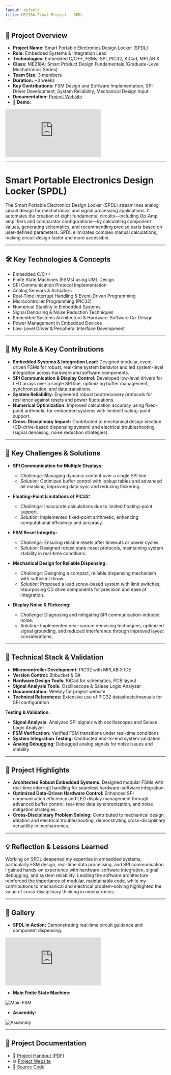 ```yaml
---
layout: default
title: ME218A Final Project - SPDL
---
```


## 🚀 **Project Overview**  
- **Project Name:** Smart Portable Electronics Design Locker (SPDL)  
- **Role:** Embedded Systems & Integration Lead  
- **Technologies:** Embedded C/C++, FSMs, SPI, PIC32, KiCad, MPLAB X  
- **Class:** ME218A: Smart Product Design Fundamentals (Graduate-Level Mechatronics Series)  
- **Team Size:** 3 members  
- **Duration:** ~3 weeks  
- **Key Contributions:** FSM Design and Software Implementation, SPI Driver Development, System Reliability, Mechanical Design Input  
- **Documentation:** <a href="https://me218a-smartportableelectronicsdesignlab.weebly.com/" target="_blank" rel="noopener noreferrer">Project Website</a>  
- **🎥 Demo:**  
<div class="video-container">  
  <iframe src="https://www.youtube.com/embed/8TC3ehUtTb4" frameborder="0" allowfullscreen></iframe>  
</div>  


---

# Smart Portable Electronics Design Locker (SPDL)

The Smart Portable Electronics Design Locker (SPDL) streamlines analog circuit design for mechatronics and signal processing applications. It automates the creation of eight fundamental circuits—including Op-Amp amplifiers and comparator configurations—by calculating component values, generating schematics, and recommending precise parts based on user-defined parameters. SPDL eliminates complex manual calculations, making circuit design faster and more accessible.

---

## 🛠️ **Key Technologies & Concepts**  
- Embedded C/C++  
- Finite State Machines (FSMs) using UML Design  
- SPI Communication Protocol Implementation  
- Analog Sensors & Actuators  
- Real-Time Interrupt Handling & Event-Driven Programming  
- Microcontroller Programming (PIC32)  
- Numerical Stability in Embedded Systems  
- Signal Denoising & Noise Reduction Techniques  
- Embedded Systems Architecture & Hardware-Software Co-Design  
- Power Management in Embedded Devices
- Low-Level Driver & Peripheral Interface Development

---

## 👤 **My Role & Key Contributions**

- **Embedded Systems & Integration Lead:** Designed modular, event-driven FSMs for robust, real-time system behavior and led system-level integration across hardware and software components.  
- **SPI Communication & Display Control:** Developed low-level drivers for LED arrays over a single SPI line, optimizing buffer management, synchronization, and data transitions.  
- **System Reliability:** Engineered robust boot/recovery protocols for resilience against resets and power fluctuations.
- **Numerical Optimization:** Improved calculation accuracy using fixed-point arithmetic for embedded systems with limited floating-point support.  
- **Cross-Disciplinary Impact:** Contributed to mechanical design ideation (CD-drive-based dispensing system) and electrical troubleshooting (signal denoising, noise reduction strategies).  


---

## 🚩 **Key Challenges & Solutions**

- **SPI Communication for Multiple Displays:**  
  - *Challenge:* Managing dynamic content over a single SPI line.  
  - *Solution:* Optimized buffer control with lookup tables and advanced bit masking, improving data sync and reducing flickering.  

- **Floating-Point Limitations of PIC32:**  
  - *Challenge:* Inaccurate calculations due to limited floating-point support.  
  - *Solution:* Implemented fixed-point arithmetic, enhancing computational efficiency and accuracy.  

- **FSM Reset Integrity:**  
  - *Challenge:* Ensuring reliable resets after timeouts or power cycles.  
  - *Solution:* Designed robust state-reset protocols, maintaining system stability in real-time conditions.  

- **Mechanical Design for Reliable Dispensing:**  
  - *Challenge:* Designing a compact, reliable dispensing mechanism with sufficient throw. 
  - *Solution:* Proposed a lead screw-based system with limit switches, repurposing CD drive components for precision and ease of integration.  

- **Display Noise & Flickering:**  
  - *Challenge:* Diagnosing and mitigating SPI communication-induced noise.  
  - *Solution:* Implemented near-source denoising techniques, optimized signal grounding, and reduced interference through improved layout considerations. 

---

## 🧰 **Technical Stack & Validation**

- **Microcontroller Development:** PIC32 with MPLAB X IDE  
- **Version Control:** Bitbucket & Git  
- **Hardware Design Tools:** KiCad for schematics, PCB layout  
- **Signal Analysis Tools:** Oscilloscope & Saleae Logic Analyzer  
- **Documentation:** Weebly for project website  
- **Technical References:** Extensive use of PIC32 datasheets/manuals for SPI configuration  

**Testing & Validation:**  
- **Signal Analysis:** Analyzed SPI signals with oscilloscopes and Saleae Logic Analyzer  
- **FSM Verification:** Verified FSM transitions under real-time conditions  
- **System Integration Testing:** Conducted end-to-end system validation  
- **Analog Debugging:** Debugged analog signals for noise issues and stability  

---

## 🌟 **Project Highlights**
- **Architected Robust Embedded Systems:** Designed modular FSMs with real-time interrupt handling for seamless hardware-software integration.
- **Optimized Data-Driven Hardware Control:** Enhanced SPI communication efficiency and LED display management through advanced buffer control, real-time data synchronization, and noise mitigation strategies.
- **Cross-Disciplinary Problem Solving:** Contributed to mechanical design ideation and electrical troubleshooting, demonstrating cross-disciplinary versatility in mechatronics.

---

## 💡 **Reflection & Lessons Learned**

Working on SPDL deepened my expertise in embedded systems, particularly FSM design, real-time data processing, and SPI communication. I gained hands-on experience with hardware-software integration, signal debugging, and system reliability. Leading the software architecture reinforced the importance of modular, maintainable code, while my contributions to mechanical and electrical problem-solving highlighted the value of cross-disciplinary thinking in mechatronics.

---

## 📸 **Gallery**

- **SPDL in Action:** Demonstrating real-time circuit guidance and component dispensing.  
<div class="video-container">
  <iframe src="https://www.youtube.com/embed/8TC3ehUtTb4" frameborder="0" allowfullscreen></iframe>
</div>

- **Main Finite State Machine:**  
<div class="image-container">
  <img src="../assets/images/spdl_main_fsm.png" alt="Main FSM">
</div>

- **Assembly:**  
<div class="image-container">
  <img src="../assets/images/spdl-front.jpg" alt="Assembly">
</div>




---

## 📂 **Project Documentation**
- 📄 <a href="../assets/docs/ME218a_F23_Project_Spec_Rev3.pdf" target="_blank" rel="noopener noreferrer">Project Handout (PDF)</a>
- 🌐 <a href="https://me218a-smartportableelectronicsdesignlab.weebly.com/" target="_blank" rel="noopener noreferrer">Project Website</a>
- 🔗 <a href="https://me218a-smartportableelectronicsdesignlab.weebly.com/software.html" target="_blank" rel="noopener noreferrer">Source Code</a>


